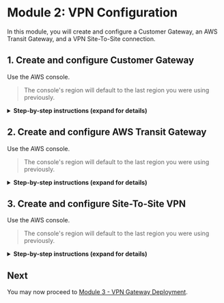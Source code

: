 # Module 2: VPN Configuration

In this module, you will create and configure a Customer Gateway, an AWS Transit Gateway,  and a VPN Site-To-Site connection.

## 1. Create and configure Customer Gateway

Use the AWS console.

> The console's region will default to the last region you were using previously. 

<details>
<summary><strong>Step-by-step instructions (expand for details)</strong></summary><p>

1. In the AWS Management Console choose **Services** then select **VPC** under Networking & Content Delivery.

2. Choose **Customer Gateways** on the left pan under 'Virtual Private Network (VPN)' section.

3. Choose **Create Customer Gateway**.

4. Input `OnPrem VPN Gateway` as the 'Name'.

5. Choose **Dynamic** for Routing.

6. Input the IP Address noted from the last step of section 1 in Module 1 as the 'IP Address'.

7. Leave other fields with default settings and choose **Create Customer Gateway**.

</p></details>

## 2. Create and configure AWS Transit Gateway

Use the AWS console.

> The console's region will default to the last region you were using previously. 

<details>
<summary><strong>Step-by-step instructions (expand for details)</strong></summary><p>

1. In the AWS Management Console choose **Services** then select **VPC** under Networking & Content Delivery.

2. Choose **Transit Gateways** on the left pan under 'Transit Gateways' section.

3. Choose **Create Transit Gateway**.

4. Input `VPN Transit Gateway` as the 'Name Tag' and 'Description'.

5. Leave other fields with default settings and choose **Create Transit Gateway**.

6. Choose **Transit Gateway Attachments** on the left pan under 'Transit Gateways' section.

7. Choose **Create Transit Gateway Attachment**.

8. Select the Transit Gateway we just created from the drop-down menue of **Transit Gateway ID**.

9. Select **VPC**.

10. Input `VPC Attachment` as the 'Attachment name tag'.

11. Select the xxxx-aws-vpc from the drop-down menue of **VPC ID**.

12. Leave other fields with default settings and choose **Create attachment**.

</p></details>

## 3. Create and configure Site-To-Site VPN

Use the AWS console.

> The console's region will default to the last region you were using previously. 

<details>
<summary><strong>Step-by-step instructions (expand for details)</strong></summary><p>

1. In the AWS Management Console choose **Services** then select **VPC** under Networking & Content Delivery.

2. Choose **Site-To-Site VPN Connections** on the left pan under 'Virtual Private Network (VPN)' section.

3. Choose **Create VPN Connection**.

4. Input `OnPrem AWS VPN Connection` as the 'Name Tag'.

5. Choose **Transit Gateway** as 'Target Gateway Type'.

6. Select the Transit Gateway we just created from the drop-down menue of **Transit Gateway**.

7. Choose **Existing** as 'Customer Gateway'.

8. Select the Customer Gateway we just created from the drop-down menue of **Customer Gateway ID**.

9. Leave other fields with default settings and choose **Create VPN Connection**. Choose **Close**.

10. Select the VPN Connection we just created and choose **Download Configuration** on the top.

11. Select **Generic** as 'Vendor' and choose **Download**. Keep the VPN Connection configuration file, we will use it in Module 3.

12. The 'state' will remain pending and if you choose **Tunnel Details** from the bottom you can see both 'Tunnel 1' and 'Tunnel 2' are down which is expected as we didn't yeh create the Customer VPN Gateway.

</p></details>


## Next

You may now proceed to [Module 3 - VPN Gateway Deployment](../3_VPNGatewayDeployment).
